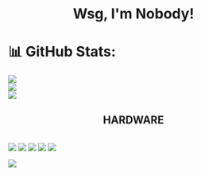 <h1 align='center'>
  Wsg, I'm Nobody!
</h1>

# 📊 GitHub Stats:
![](https://github-readme-stats.vercel.app/api?username=NobodyCentral&theme=dark&hide_border=false&include_all_commits=false&count_private=false)<br/>
![](https://github-readme-streak-stats.herokuapp.com/?user=NobodyCentral&theme=dark&hide_border=false)<br/>
![](https://github-readme-stats.vercel.app/api/top-langs/?username=NobodyCentral&theme=dark&hide_border=false&include_all_commits=false&count_private=false&layout=compact)

<p align='center'>
    <h2 align='center'>
        HARDWARE
    </h2>
    <br />
    <img src="https://img.shields.io/badge/Windows%2011-darkblue?style=flat-square" />
    <img src="https://img.shields.io/badge/Arch-darkblue?style=flat-square&logo=archlinux" />
    <img src="https://img.shields.io/badge/CPU%20-%20Ryzen%209%205900X-red?style=flat-square&logo=amd" />
    <img src="https://img.shields.io/badge/GPU%20-%20RX%207900XTX-red?style=flat-square&logo=amd" />
    <img src="https://img.shields.io/badge/RAM%20-%2064GB%203600MT%2Fs-blue?style=flat-square" />
</p>

[![](https://visitcount.itsvg.in/api?id=NobodyCentral&icon=0&color=0)](https://visitcount.itsvg.in)